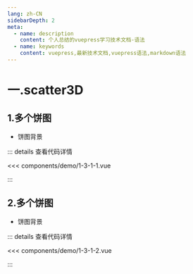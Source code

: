 ```yaml
---
lang: zh-CN
sidebarDepth: 2
meta:
  - name: description
    content: 个人总结的vuepress学习技术文档-语法
  - name: keywords
    content: vuepress,最新技术文档,vuepress语法,markdown语法
---
```


# 一.scatter3D

## 1.多个饼图

- 饼图背景


  <Container url="https://zhoubichuan.com/resume/demo/?type=echarts&name=1-3-1-1.vue" />

::: details 查看代码详情

<<< components/demo/1-3-1-1.vue

:::

## 2.多个饼图

- 饼图背景


  <Container url="https://zhoubichuan.com/resume/demo/?type=echarts&name=1-3-1-2.vue" />

::: details 查看代码详情

<<< components/demo/1-3-1-2.vue

:::
